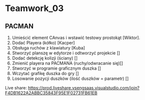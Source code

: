 # Teamwork_03

## PACMAN

1. Umieścić element CAnvas i wstawić testowy prostokąt [Wiktor].
2. Dodać Playera (kółko) [Kacper]
3. Obsługa ruchów z klawiatury [Kuba]
4. Stworzyć planszę w edytorze i odtworzyć projekcie []
5. Dodać detekcję kolizji (ściany) []
6. Zmienić playera na PACMANA (ruchy/odwracanie się)[]
7. Stworzyć w programie graficznym duszka []
8. Wczytać grafikę duszka do gry []
9. Losowanie pozycji duszków (ilość duszków = parametr) []

Live share: https://prod.liveshare.vsengsaas.visualstudio.com/join?F4DB1622A2ABBC35843F95E1F02731FB61EB

